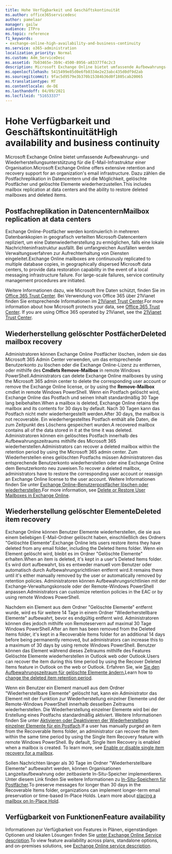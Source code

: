 ```yaml
---
title: Hohe Verfügbarkeit und Geschäftskontinuität
ms.author: office365servicedesc
author: pamelaar
manager: gailw
audience: ITPro
ms.topic: reference
f1_keywords:
- exchange-online-high-availability-and-business-continuity
ms.service: o365-administration
localization_priority: Normal
ms.custom: Adm_ServiceDesc
ms.assetid: 7b03465e-3b9c-4500-8956-a83377f4c2c3
description: Microsoft Exchange Online bietet umfassende Aufbewahrungs- und Wiederherstellungsunterstützung für die E-Mail-Infrastruktur einer Organisation. Dazu zählen die Postfachreplikation in Datencentern und die Möglichkeit, gelöschte Postfächer und gelöschte Elemente wiederherzustellen.
ms.openlocfilehash: 5415499e85d0e6fb0334e2e23abc435d0df9d2ab
ms.sourcegitcommit: 9fac5d9579e3b370b15384b36d0f1805cab20065
ms.translationtype: MT
ms.contentlocale: de-DE
ms.lasthandoff: 04/09/2021
ms.locfileid: "51653337"
---
```

# <a name="high-availability-and-business-continuity"></a><span data-ttu-id="5905c-104">Hohe Verfügbarkeit und Geschäftskontinuität</span><span class="sxs-lookup"><span data-stu-id="5905c-104">High availability and business continuity</span></span>

<span data-ttu-id="5905c-105">Microsoft Exchange Online bietet umfassende Aufbewahrungs- und Wiederherstellungsunterstützung für die E-Mail-Infrastruktur einer Organisation.</span><span class="sxs-lookup"><span data-stu-id="5905c-105">Microsoft Exchange Online offers extensive retention and recovery support for an organization's email infrastructure.</span></span> <span data-ttu-id="5905c-106">Dazu zählen die Postfachreplikation in Datencentern und die Möglichkeit, gelöschte Postfächer und gelöschte Elemente wiederherzustellen.</span><span class="sxs-lookup"><span data-stu-id="5905c-106">This includes mailbox replication at data centers and the ability to restore deleted mailboxes and deleted items.</span></span>
  
## <a name="mailbox-replication-at-data-centers"></a><span data-ttu-id="5905c-107">Postfachreplikation in Datencentern</span><span class="sxs-lookup"><span data-stu-id="5905c-107">Mailbox replication at data centers</span></span>

<span data-ttu-id="5905c-p103">Exchange Online-Postfächer werden kontinuierlich in mehreren Datenbankkopien in geografisch verteilten Microsoft-Datencentern repliziert, um eine Datenwiederherstellung zu ermöglichen, falls eine lokale Nachrichteninfrastruktur ausfällt. Bei umfangreichen Ausfällen werden Verwaltungsverfahren zur Aufrechterhaltung von Diensten eingeleitet.</span><span class="sxs-lookup"><span data-stu-id="5905c-p103">Exchange Online mailboxes are continuously replicated to multiple database copies, in geographically dispersed Microsoft data centers, to provide data restoration capability in the event of a local messaging infrastructure failure. For large-scale failures, service continuity management procedures are initiated.</span></span>
  
<span data-ttu-id="5905c-p104">Weitere Informationen dazu, wie Microsoft Ihre Daten schützt, finden Sie im [Office 365 Trust Center](https://go.microsoft.com/fwlink/p/?LinkId=299135). Bei Verwendung von Office 365 über 21Vianet finden Sie entsprechende Informationen im [21Vianet Trust Center](https://www.21vbluecloud.com/office365/trustcenter/onlineservices.mdl).</span><span class="sxs-lookup"><span data-stu-id="5905c-p104">For more information about how Microsoft protects your data, see [Office 365 Trust Center](https://go.microsoft.com/fwlink/p/?LinkId=299135). If you are using Office 365 operated by 21Vianet, see the [21Vianet Trust Center](https://www.21vbluecloud.com/office365/trustcenter/onlineservices.mdl).</span></span>
  
## <a name="deleted-mailbox-recovery"></a><span data-ttu-id="5905c-112">Wiederherstellung gelöschter Postfächer</span><span class="sxs-lookup"><span data-stu-id="5905c-112">Deleted mailbox recovery</span></span>

<span data-ttu-id="5905c-113">Administratoren können Exchange Online Postfächer löschen, indem sie das Microsoft 365 Admin Center verwenden, um das entsprechende Benutzerkonto zu löschen oder die Exchange Online-Lizenz zu entfernen, oder mithilfe des **Cmdlets Remove-Mailbox** in remote Windows PowerShell.</span><span class="sxs-lookup"><span data-stu-id="5905c-113">Administrators can delete Exchange Online mailboxes by using the Microsoft 365 admin center to delete the corresponding user account or remove the Exchange Online license, or by using the **Remove-Mailbox** cmdlet in remote Windows PowerShell.</span></span> <span data-ttu-id="5905c-114">Wenn ein Postfach gelöscht wird, Exchange Online das Postfach und seinen Inhalt standardmäßig 30 Tage lang beibehalten.</span><span class="sxs-lookup"><span data-stu-id="5905c-114">When a mailbox is deleted, Exchange Online retains the mailbox and its contents for 30 days by default.</span></span> <span data-ttu-id="5905c-115">Nach 30 Tagen kann das Postfach nicht mehr wiederhergestellt werden.</span><span class="sxs-lookup"><span data-stu-id="5905c-115">After 30 days, the mailbox is not recoverable.</span></span> <span data-ttu-id="5905c-116">Ein wiederhergestelltes Postfach enthält alle Daten, die zum Zeitpunkt des Löschens gespeichert wurden.</span><span class="sxs-lookup"><span data-stu-id="5905c-116">A recovered mailbox contains all of the data stored in it at the time it was deleted.</span></span> <span data-ttu-id="5905c-117">Administratoren können ein gelöschtes Postfach innerhalb des Aufbewahrungszeitraums mithilfe des Microsoft 365 wiederherstellen.</span><span class="sxs-lookup"><span data-stu-id="5905c-117">Administrators can recover a deleted mailbox within the retention period by using the Microsoft 365 admin center.</span></span> <span data-ttu-id="5905c-118">Zum Wiederherstellen eines gelöschten Postfachs müssen Administratoren das entsprechende Benutzerkonto wiederherstellen oder eine Exchange Online dem Benutzerkonto neu zuweisen.</span><span class="sxs-lookup"><span data-stu-id="5905c-118">To recover a deleted mailbox, administrators have to restore the corresponding user account or reassign an Exchange Online license to the user account.</span></span> <span data-ttu-id="5905c-119">Weitere Informationen finden Sie unter [Exchange Online-Benutzerpostfächer löschen oder wiederherstellen](/exchange/recipients-in-exchange-online/delete-or-restore-mailboxes).</span><span class="sxs-lookup"><span data-stu-id="5905c-119">For more information, see [Delete or Restore User Mailboxes in Exchange Online](/exchange/recipients-in-exchange-online/delete-or-restore-mailboxes).</span></span>
  
## <a name="deleted-item-recovery"></a><span data-ttu-id="5905c-120">Wiederherstellung gelöschter Elemente</span><span class="sxs-lookup"><span data-stu-id="5905c-120">Deleted item recovery</span></span>

<span data-ttu-id="5905c-121">Exchange Online können Benutzer Elemente wiederherstellen, die sie aus einem beliebigen E-Mail-Ordner gelöscht haben, einschließlich des Ordners "Gelöschte Elemente".</span><span class="sxs-lookup"><span data-stu-id="5905c-121">Exchange Online lets users restore items they have deleted from any email folder, including the Deleted Items folder.</span></span> <span data-ttu-id="5905c-122">Wenn ein Element gelöscht wird, bleibt es im Ordner "Gelöschte Elemente" erhalten.</span><span class="sxs-lookup"><span data-stu-id="5905c-122">When an item is deleted, it's kept in a user's Deleted Items folder.</span></span> <span data-ttu-id="5905c-123">Es wird dort aufbewahrt, bis es entweder manuell vom Benutzer oder automatisch durch Aufbewahrungsrichtlinien entfernt wird.</span><span class="sxs-lookup"><span data-stu-id="5905c-123">It remains there until it's either manually removed by the user or automatically removed by retention policies.</span></span> <span data-ttu-id="5905c-124">Administratoren können Aufbewahrungsrichtlinien mit der Exchange-Verwaltungskonsole oder der Remote-Windows PowerShell anpassen.</span><span class="sxs-lookup"><span data-stu-id="5905c-124">Administrators can customize retention policies in the EAC or by using remote Windows PowerShell.</span></span>
  
<span data-ttu-id="5905c-125">Nachdem ein Element aus dem Ordner "Gelöschte Elemente" entfernt wurde, wird es für weitere 14 Tage in einem Ordner "Wiederherstellbare Elemente" aufbewahrt, bevor es endgültig entfernt wird. Administratoren können dies jedoch mithilfe von Remoteservern auf maximal 30 Tage Windows PowerShell.</span><span class="sxs-lookup"><span data-stu-id="5905c-125">After an item has been removed from the Deleted Items folder, it's kept in a Recoverable Items folder for an additional 14 days before being permanently removed, but administrators can increase this to a maximum of 30 days by using remote Windows PowerShell.</span></span> <span data-ttu-id="5905c-126">Benutzer können das Element während dieses Zeitraums mithilfe des Features Gelöschte Elemente wiederherstellen in Outlook web oder Outlook.</span><span class="sxs-lookup"><span data-stu-id="5905c-126">Users can recover the item during this time period by using the Recover Deleted Items feature in Outlook on the web or Outlook.</span></span> <span data-ttu-id="5905c-127">Erfahren Sie, wie [Sie den Aufbewahrungszeitraum für gelöschte Elemente ändern.](/exchange/recipients-in-exchange-online/manage-user-mailboxes/change-deleted-item-retention)</span><span class="sxs-lookup"><span data-stu-id="5905c-127">Learn how to [change the deleted item retention period](/exchange/recipients-in-exchange-online/manage-user-mailboxes/change-deleted-item-retention).</span></span>
  
<span data-ttu-id="5905c-p108">Wenn ein Benutzer ein Element manuell aus dem Ordner "Wiederherstellbare Elemente" gelöscht hat, kann ein Administrator das Element mit der Funktion zur Wiederherstellung einzelner Elemente und der Remote-Windows PowerShell innerhalb desselben Zeitraums wiederherstellen. Die Wiederherstellung einzelner Elemente wird bei der Erstellung eines Postfachs standardmäßig aktiviert. Weitere Informationen finden Sie unter [Aktivieren oder Deaktivieren der Wiederherstellung einzelner Elemente für ein Postfach](/exchange/recipients-in-exchange-online/manage-user-mailboxes/enable-or-disable-single-item-recovery).</span><span class="sxs-lookup"><span data-stu-id="5905c-p108">If a user has manually purged an item from the Recoverable Items folder, an administrator can recover the item within the same time period by using the Single Item Recovery feature with remote Windows PowerShell. By default, Single Item Recovery is enabled when a mailbox is created. To learn more, see [Enable or disable single item recovery for a mailbox](/exchange/recipients-in-exchange-online/manage-user-mailboxes/enable-or-disable-single-item-recovery).</span></span>
  
<span data-ttu-id="5905c-p109">Sollen Nachrichten länger als 30 Tage im Ordner "Wiederherstellbare Elemente" aufbewahrt werden, können Organisationen Langzeitaufbewahrung oder zeitbasierte In-Situ-Speicher implementieren. Unter diesem Link finden Sie weitere Informationen zu [In-Situ-Speichern für Postfächer](/exchange/security-and-compliance/in-place-and-litigation-holds).</span><span class="sxs-lookup"><span data-stu-id="5905c-p109">To preserve messages for longer than 30 days in the Recoverable Items folder, organizations can implement longer-term email preservation or time-based In-Place Holds. Learn more about [placing a mailbox on In-Place Hold](/exchange/security-and-compliance/in-place-and-litigation-holds).</span></span>
  
## <a name="feature-availability"></a><span data-ttu-id="5905c-133">Verfügbarkeit von Funktionen</span><span class="sxs-lookup"><span data-stu-id="5905c-133">Feature availability</span></span>

<span data-ttu-id="5905c-134">Informationen zur Verfügbarkeit von Features in Plänen, eigenständigen Optionen und lokalen Lösungen finden Sie [unter Exchange Online Service description](exchange-online-service-description.md).</span><span class="sxs-lookup"><span data-stu-id="5905c-134">To view feature availability across plans, standalone options, and on-premises solutions, see [Exchange Online service description](exchange-online-service-description.md).</span></span>
